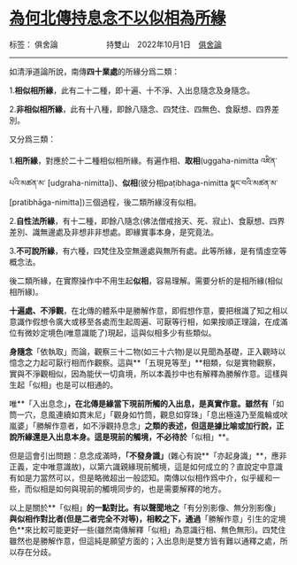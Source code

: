 ﻿# [為何北傳持息念不以似相為所緣][1]

标签： 俱舍論
&emsp;&emsp;&emsp;&emsp;&emsp;&emsp;持雙山&emsp;2022年10月1日&emsp;[俱舍論](https://mp.weixin.qq.com/s/dtrnkAo_uzlrY_xa_xbdaQ)

---

如清淨道論所說，南傳**四十業處**的所緣分爲二類：

1.**相似相所緣**，此有二十二種，即十遍、十不淨、入出息隨念及身隨念。

2.**非相似相所緣**，此有十八種，即餘八隨念、四梵住、四無色、食厭想、四界差別。

又分爲三類：

1.**相所緣**，對應於二十二種相似相所緣。有遍作相、**取相**(uggaha-nimitta འཛིན་པའི་མཚན་མ་ [udgraha-nimitta])、**似相**(彼分相paṭibhaga-nimitta སྣང་བའི་མཚན་མ་ [pratibhāga-nimitta])三個過程，後二類所緣沒有似相。

2.**自性法所緣**，有十二種，即餘八隨念(佛法僧戒捨天、死、寂止)、食厭想、四界差別、識無邊處及非想非非想處。即緣實事本身，是究竟法。

3.**不可說所緣**，有六種，四梵住及空無邊處與無所有處。此等所緣，是有情虛空等概念法。

後二類所緣，在實際操作中不用生起**似相**，容易理解。需要分析的是相所緣(相似相所緣)。

**十遍處、不淨觀**，在北傳的體系中是勝解作意，即假想作意，要把根識了知之相以意識作假想令廣大或移至各處而生起周遍、可厭等行相，如果按順正理論，在成滿位有微妙定境色(唯意識能了)現起，這與似相多少有些類似。

**身隨念**「依執取」而論，觀察三十二物(如三十六物)是以見聞為基礎，正入觀時以憶念之力起可厭行相而作觀察。這與**「五現見等至」**相類，似是實物觀察，實與不淨觀相似，因為能伏一切貪境，所以本義抄中也有解釋為勝解作意。這樣與生起「似相」也是可以相通的。

唯**「入出息念」**，在北傳是緣當下現前所觸的入出息，是真實作意。雖然有**「如筒一穴，息風連續如貫末尼」「觀身如竹筒，觀息如穿珠」「息出極遠乃至風輪或吠嵐婆」「勝解作意者，如不淨觀持息念」**之類的表述，但這是據比喻或加行說，正說所緣還是入出息本身。這是現前的觸境，不必待於**「似相」**。

但是這會引出問題：息念成滿時，**「不發身識」**(雜心有說**「亦起身識」**，應非正義，定中唯意識故)，以第六識親緣現前觸境，這是如何成立的？直說定中意識有如是力當然可以，但是略微超出一般認知。南傳以似相作爲中介，似乎緩和一些，而似相是如何與現前的觸境同步的，也是需要解釋的地方。

以上是關於**「似相」**的一點對比。有以聲聞地之**「有分別影像、無分別影像」**與似相作對比者(但是二者完全不对等)，相較之下，通過**「勝解作意」引生的定境色**來比較可能更好一些(雖然南傳解釋「似相」為意識行相、無色無形)。四梵住雖然也是勝解作意，但這純是願望方面的；入出息則是雙方皆有難以通釋之處，所以存在分歧。

  [1]: https://mp.weixin.qq.com/s/tX7J1HTFEmPs7F3GvxkcGw




